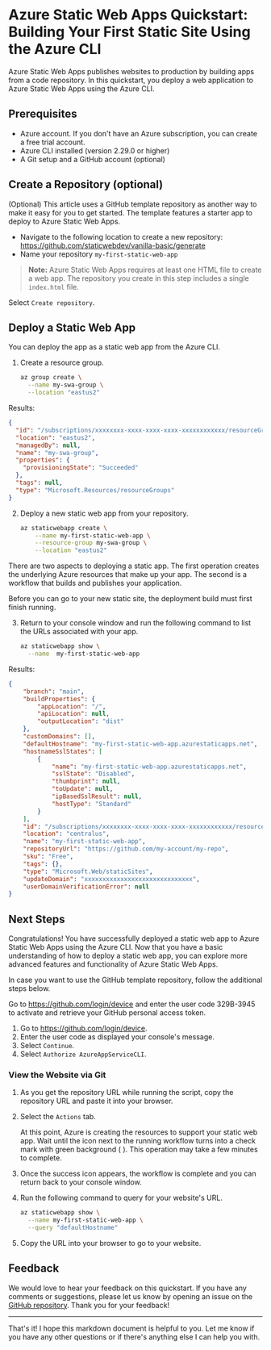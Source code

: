 # Azure Static Web Apps Quickstart: Building Your First Static Site Using the Azure CLI

Azure Static Web Apps publishes websites to production by building apps from a code repository. In this quickstart, you deploy a web application to Azure Static Web Apps using the Azure CLI.

## Prerequisites

- Azure account. If you don't have an Azure subscription, you can create a free trial account.
- Azure CLI installed (version 2.29.0 or higher)
- A Git setup and a GitHub account (optional)

## Create a Repository (optional)

(Optional) This article uses a GitHub template repository as another way to make it easy for you to get started. The template features a starter app to deploy to Azure Static Web Apps.

- Navigate to the following location to create a new repository: https://github.com/staticwebdev/vanilla-basic/generate
- Name your repository `my-first-static-web-app`

> **Note:** Azure Static Web Apps requires at least one HTML file to create a web app. The repository you create in this step includes a single `index.html` file.

Select `Create repository`.

## Deploy a Static Web App

You can deploy the app as a static web app from the Azure CLI.

1. Create a resource group.

   ```bash
   az group create \
     --name my-swa-group \
     --location "eastus2"
   ```

Results:

<!-- expected_similarity=0.3 -->
```json
{
  "id": "/subscriptions/xxxxxxxx-xxxx-xxxx-xxxx-xxxxxxxxxxxx/resourceGroups/my-swa-group",
  "location": "eastus2",
  "managedBy": null,
  "name": "my-swa-group",
  "properties": {
    "provisioningState": "Succeeded"
  },
  "tags": null,
  "type": "Microsoft.Resources/resourceGroups"
}
```

2. Deploy a new static web app from your repository.

   ```bash
   az staticwebapp create \
       --name my-first-static-web-app \
       --resource-group my-swa-group \
       --location "eastus2" 
   ```

There are two aspects to deploying a static app. The first operation creates the underlying Azure resources that make up your app. The second is a workflow that builds and publishes your application.

Before you can go to your new static site, the deployment build must first finish running.

3. Return to your console window and run the following command to list the URLs associated with your app.

   ```bash
   az staticwebapp show \
     --name  my-first-static-web-app 
   ```

Results:

<!-- expected_similarity=0.3 -->
```json
{
    "branch": "main",
    "buildProperties": {
        "appLocation": "/",
        "apiLocation": null,
        "outputLocation": "dist"
    },
    "customDomains": [],
    "defaultHostname": "my-first-static-web-app.azurestaticapps.net",
    "hostnameSslStates": [
        {
            "name": "my-first-static-web-app.azurestaticapps.net",
            "sslState": "Disabled",
            "thumbprint": null,
            "toUpdate": null,
            "ipBasedSslResult": null,
            "hostType": "Standard"
        }
    ],
    "id": "/subscriptions/xxxxxxxx-xxxx-xxxx-xxxx-xxxxxxxxxxxx/resourceGroups/my-resource-group/providers/Microsoft.Web/staticSites/my-first-static-web-app",
    "location": "centralus",
    "name": "my-first-static-web-app",
    "repositoryUrl": "https://github.com/my-account/my-repo",
    "sku": "Free",
    "tags": {},
    "type": "Microsoft.Web/staticSites",
    "updateDomain": "xxxxxxxxxxxxxxxxxxxxxxxxxxxxxx",
    "userDomainVerificationError": null
}
```

## Next Steps

Congratulations! You have successfully deployed a static web app to Azure Static Web Apps using the Azure CLI. Now that you have a basic understanding of how to deploy a static web app, you can explore more advanced features and functionality of Azure Static Web Apps.

In case you want to use the GitHub template repository, follow the additional steps below.

Go to https://github.com/login/device and enter the user code 329B-3945 to activate and retrieve your GitHub personal access token.

1. Go to https://github.com/login/device.
2. Enter the user code as displayed your console's message.
3. Select `Continue`.
4. Select `Authorize AzureAppServiceCLI`.

### View the Website via Git

1. As you get the repository URL while running the script, copy the repository URL and paste it into your browser.
2. Select the `Actions` tab.

   At this point, Azure is creating the resources to support your static web app. Wait until the icon next to the running workflow turns into a check mark with green background ( ). This operation may take a few minutes to complete.

3. Once the success icon appears, the workflow is complete and you can return back to your console window.
4. Run the following command to query for your website's URL.

   ```bash
   az staticwebapp show \
     --name my-first-static-web-app \
     --query "defaultHostname"
   ```

5. Copy the URL into your browser to go to your website.

## Feedback

We would love to hear your feedback on this quickstart. If you have any comments or suggestions, please let us know by opening an issue on the [GitHub repository](https://github.com/Azure/static-web-apps-docs/issues/new/choose). Thank you for your feedback!

---

That's it! I hope this markdown document is helpful to you. Let me know if you have any other questions or if there's anything else I can help you with.